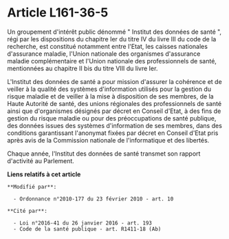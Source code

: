 # Article L161-36-5

Un groupement d'intérêt public dénommé " Institut des données de santé ", régi par les dispositions du chapitre Ier du titre
IV du livre III du code de la recherche, est constitué notamment entre l'Etat, les caisses nationales d'assurance maladie,
l'Union nationale des organismes d'assurance maladie complémentaire et l'Union nationale des professionnels de santé,
mentionnées au chapitre II bis du titre VIII du livre Ier.

L'Institut des données de santé a pour mission d'assurer la cohérence et de veiller à la qualité des systèmes d'information
utilisés pour la gestion du risque maladie et de veiller à la mise à disposition de ses membres, de la Haute Autorité de
santé, des unions régionales des    professionnels de santé ainsi que d'organismes désignés par décret en Conseil d'Etat, à
des fins de gestion du risque maladie ou pour des préoccupations de santé publique, des données issues des systèmes
d'information de ses membres, dans des conditions garantissant l'anonymat fixées par décret en Conseil d'Etat pris après avis
de la Commission nationale de l'informatique et des libertés. 

Chaque année, l'Institut des données de santé transmet son rapport d'activité au Parlement.

**Liens relatifs à cet article**

	**Modifié par**:

	  - Ordonnance n°2010-177 du 23 février 2010 - art. 10

	**Cité par**:

	  - Loi n°2016-41 du 26 janvier 2016 - art. 193
	  - Code de la santé publique - art. R1411-18 (Ab)
